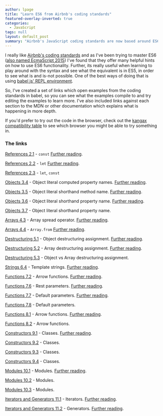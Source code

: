 ```yaml
---
author: lpage
title: "Learn ES6 from Airbnb's coding standards"
featured-overlay-inverted: true
categories:
  - JavaScript
tags: null
layout: default_post
summary: "Airbnb's JavaScript coding standards are now based around ES6 and contain many guidelines to help you take advantage of its features. In this blog post I'll present some resources I created to help you learn ES6 through their guidelines."
---
```


I really like [Airbnb's coding standards][the standards] and as I've been trying to master ES6 ([also named EcmaScript 2015][es2015]) I've found that they offer many helpful hints on how to use ES6 functionality. Further, its really useful when learning to play around with the syntax and see what the equivalent is in ES5, in order to see what is and is-not possible. One of the best ways of doing that is using [babel js' REPL environment][babel repl].

So, I've created a set of links which open examples from the coding standards in babel, so you can see what the examples compile to and try editing the examples to learn more. I've also included links against each section to the MDN or other documentation which explains what is happening in more depth.

If you'd prefer to try out the code in the browser, check out the [kangax compatibility table][kangax] to see which browser you might be able to try something in.

### The links

[References 2.1][2.1] - `const` [Further reading][const].

[References 2.2][2.2] - `let` [Further reading][let].

[References 2.3][2.3] - `let`, `const`

[Objects 3.4][3.4] - Object literal computed property names. [Further reading][Object literal ES6].

[Objects 3.5][3.5] - Object literal shorthand method name. [Further reading][Object literal ES6].

[Objects 3.6][3.6] - Object literal shorthand property name. [Further reading][Object literal ES6].

[Objects 3.7][3.7] - Object literal shorthand property name.

[Arrays 4.3][4.3] - Array spread operator. [Further reading][Spread operator].

[Arrays 4.4][4.4] - `Array.from` [Further reading][Array.from].

[Destructuring 5.1][5.1] - Object destructuring assignment. [Further reading][destructuring].

[Destructuring 5.2][5.2] - Array destructuring assignment. [Further reading][destructuring].

[Destructuring 5.3][5.3] - Object vs Array destructuring assignment.

[Strings 6.4][6.4] - Template strings. [Further reading][template strings].

[Functions 7.2][7.2] - Arrow functions. [Further reading][arrow functions].

[Functions 7.6][7.6] - Rest parameters. [Further reading][rest parameters].

[Functions 7.7][7.7] - Default parameters. [Further reading][default parameters].

[Functions 7.8][7.8] - Default parameters.

[Functions 8.1][8.1] - Arrow functions. [Further reading][arrow functions].

[Functions 8.2][8.2] - Arrow functions.

[Constructors 9.1][9.1] - Classes. [Further reading][classes].

[Constructors 9.2][9.2] - Classes.

[Constructors 9.3][9.3] - Classes.

[Constructors 9.4][9.4] - Classes.

[Modules 10.1][10.1] - Modules. [Further reading][modules].

[Modules 10.2][10.2] - Modules.

[Modules 10.3][10.3] - Modules.

[Iterators and Generators 11.1][11.1] - Iterators. [Further reading][iterators].

[Iterators and Generators 11.2][11.2] - Generators. [Further reading][generators].

[the standards]: https://github.com/airbnb/javascript
[Spread operator]: https://developer.mozilla.org/en-US/docs/Web/JavaScript/Reference/Operators/Spread_operator
[Array.from]: https://developer.mozilla.org/en-US/docs/Web/JavaScript/Reference/Global_Objects/Array/from
[Object literal ES6]: https://developer.mozilla.org/en-US/docs/Web/JavaScript/Reference/Operators/Object_initializer#New_notations_in_ECMAScript_6
[const]: https://developer.mozilla.org/en-US/docs/Web/JavaScript/Reference/Statements/const
[let]: https://developer.mozilla.org/en-US/docs/Web/JavaScript/Reference/Statements/let
[destructuring]: https://developer.mozilla.org/en-US/docs/Web/JavaScript/Reference/Operators/Destructuring_assignment
[es2015]: https://esdiscuss.org/topic/javascript-2015
[babel repl]: http://babeljs.io/repl/
[template strings]: https://developer.mozilla.org/en-US/docs/Web/JavaScript/Reference/template_strings
[arrow functions]: https://developer.mozilla.org/en-US/docs/Web/JavaScript/Reference/Functions/Arrow_functions
[rest parameters]: https://developer.mozilla.org/en-US/docs/Web/JavaScript/Reference/Functions/rest_parameters
[kangax]: https://kangax.github.io/compat-table/es6/
[default parameters]: https://developer.mozilla.org/en-US/docs/Web/JavaScript/Reference/Functions/Default_parameters
[classes]: https://developer.mozilla.org/en-US/docs/Web/JavaScript/Reference/Classes
[modules]: http://www.2ality.com/2014/09/es6-modules-final.html
[iterators]: https://developer.mozilla.org/en-US/docs/Web/JavaScript/Reference/Statements/for...of
[generators]: https://developer.mozilla.org/en-US/docs/Web/JavaScript/Reference/Statements/function*
[2.1]: http://babeljs.io/repl/#?experimental=true&evaluate=true&loose=false&spec=false&code=%2F%2F%20References%20-%20https%3A%2F%2Fgithub.com%2Fairbnb%2Fjavascript%232.1%0A%0A%2F%2F%20Use%20const%20for%20all%20of%20your%20references%3B%20avoid%20using%20var.%0A%2F%2F%20%20%20Why%3F%20This%20ensures%20that%20you%20can%27t%20reassign%20your%20references%20(mutation)%2C%20which%20can%20lead%20to%20bugs%20and%20difficult%20to%20comprehend%20code.%0A%0A%2F%2F%20bad%0Avar%20a%20%3D%201%3B%0Avar%20b%20%3D%202%3B%0A%0A%2F%2F%20good%0Aconst%20c%20%3D%201%3B%0Aconst%20d%20%3D%202%3B%0A
[2.2]: http://babeljs.io/repl/#?experimental=true&evaluate=true&loose=false&spec=false&code=%2F%2F%20References%20-%20https%3A%2F%2Fgithub.com%2Fairbnb%2Fjavascript%232.2%0A%0A%2F%2F%20If%20you%20must%20mutate%20references%2C%20use%20let%20instead%20of%20var.%0A%2F%2F%20%20%20Why%3F%20let%20is%20block-scoped%20rather%20than%20function-scoped%20like%20var.%0A%20%20%0A%2F%2F%20bad%0Avar%20counta%20%3D%201%3B%0Aif%20(true)%20%7B%0A%20%20counta%20%2B%3D%201%3B%0A%7D%0A%0A%2F%2F%20good%2C%20use%20the%20let.%0Alet%20countb%20%3D%201%3B%0Aif%20(true)%20%7B%0A%20%20countb%20%2B%3D%201%3B%0A%7D%0A
[2.3]: http://babeljs.io/repl/#?experimental=true&evaluate=true&loose=false&spec=false&code=%2F%2F%20References%20-%20https%3A%2F%2Fgithub.com%2Fairbnb%2Fjavascript%232.3%0A%0A%2F%2F%20Note%20that%20both%20let%20and%20const%20are%20block-scoped.%0A%0A%2F%2F%20const%20and%20let%20only%20exist%20in%20the%20blocks%20they%20are%20defined%20in.%0A%7B%0A%20%20let%20e%20%3D%201%3B%0A%20%20const%20f%20%3D%201%3B%0A%7D%0Aconsole.log(e)%3B%20%2F%2F%20ReferenceError%0Aconsole.log(f)%3B%20%2F%2F%20ReferenceError
[3.4]: http://babeljs.io/repl/#?experimental=false&evaluate=true&loose=false&spec=false&code=%2F%2F%20Objects%20-%20https%3A%2F%2Fgithub.com%2Fairbnb%2Fjavascript%233.4%0A%0A%2F%2F%20Use%20computed%20property%20names%20when%20creating%20objects%20with%20dynamic%20property%20names.%0A%2F%2F%20%20%20Why%3F%20They%20allow%20you%20to%20define%20all%20the%20properties%20of%20an%20object%20in%20one%20place.%0A%0A%20%20function%20getKey(k)%20%7B%0A%20%20%20%20return%20%60a%20key%20named%20%24%7Bk%7D%60%3B%0A%20%20%7D%0A%0A%20%20%2F%2F%20bad%0A%20%20const%20obja%20%3D%20%7B%0A%20%20%20%20id%3A%205%2C%0A%20%20%20%20name%3A%20%27San%20Francisco%27%2C%0A%20%20%7D%3B%0A%20%20obja%5BgetKey(%27enabled%27)%5D%20%3D%20true%3B%0A%0A%20%20%2F%2F%20good%0A%20%20const%20objb%20%3D%20%7B%0A%20%20%20%20id%3A%205%2C%0A%20%20%20%20name%3A%20%27San%20Francisco%27%2C%0A%20%20%20%20%5BgetKey(%27enabled%27)%5D%3A%20true%2C%0A%20%20%7D%3B
[3.5]: http://babeljs.io/repl/#?experimental=false&evaluate=true&loose=false&spec=false&code=%2F%2F%20Objects%20-%20https%3A%2F%2Fgithub.com%2Fairbnb%2Fjavascript%233.5%0A%0A%2F%2F%20Use%20object%20method%20shorthand.%0A%0A%2F%2F%20bad%0Aconst%20atoma%20%3D%20%7B%0A%20%20value%3A%201%2C%0A%0A%20%20addValue%3A%20function%20(value)%20%7B%0A%20%20%20%20return%20atom.value%20%2B%20value%3B%0A%20%20%7D%2C%0A%7D%3B%0A%0A%2F%2F%20good%0Aconst%20atomb%20%3D%20%7B%0A%20%20value%3A%201%2C%0A%0A%20%20addValue(value)%20%7B%0A%20%20%20%20return%20atom.value%20%2B%20value%3B%0A%20%20%7D%2C%0A%7D%3B
[3.6]: http://babeljs.io/repl/#?experimental=false&evaluate=true&loose=false&spec=false&code=%2F%2F%20Objects%20-%20https%3A%2F%2Fgithub.com%2Fairbnb%2Fjavascript%233.6%0A%0A%2F%2F%20Use%20property%20value%20shorthand.%0A%2F%2F%20%20%20Why%3F%20It%20is%20shorter%20to%20write%20and%20descriptive.%0A%0A%20%20const%20lukeSkywalker%20%3D%20%27Luke%20Skywalker%27%3B%0A%0A%20%20%2F%2F%20bad%0A%20%20const%20obja%20%3D%20%7B%0A%20%20%20%20lukeSkywalker%3A%20lukeSkywalker%0A%20%20%7D%3B%0A%0A%20%20%2F%2F%20good%0A%20%20const%20objb%20%3D%20%7B%0A%20%20%20%20lukeSkywalker%0A%20%20%7D%3B
[3.7]: http://babeljs.io/repl/#?experimental=false&evaluate=true&loose=false&spec=false&code=%2F%2F%20Objects%20-%20https%3A%2F%2Fgithub.com%2Fairbnb%2Fjavascript%233.7%0A%0A%2F%2F%20Group%20your%20shorthand%20properties%20at%20the%20beginning%20of%20your%20object%20declaration.%0A%2F%2F%20%20%20Why%3F%20It%27s%20easier%20to%20tell%20which%20properties%20are%20using%20the%20shorthand.%0A%0Aconst%20anakinSkywalker%20%3D%20%27Anakin%20Skywalker%27%3B%0Aconst%20lukeSkywalker%20%3D%20%27Luke%20Skywalker%27%3B%0A%0A%2F%2F%20bad%0Aconst%20obja%20%3D%20%7B%0A%20%20episodeOne%3A%201%2C%0A%20%20twoJedisWalkIntoACantina%3A%202%2C%0A%20%20lukeSkywalker%2C%0A%20%20episodeThree%3A%203%2C%0A%20%20mayTheFourth%3A%204%2C%0A%20%20anakinSkywalker%2C%0A%7D%3B%0A%0A%2F%2F%20good%0Aconst%20objb%20%3D%20%7B%0A%20%20lukeSkywalker%2C%0A%20%20anakinSkywalker%2C%0A%20%20episodeOne%3A%201%2C%0A%20%20twoJedisWalkIntoACantina%3A%202%2C%0A%20%20episodeThree%3A%203%2C%0A%20%20mayTheFourth%3A%204%2C%0A%7D%3B
[4.3]: http://babeljs.io/repl/#?experimental=false&evaluate=true&loose=true&spec=false&code=%2F%2F%20Arrays%20-%20https%3A%2F%2Fgithub.com%2Fairbnb%2Fjavascript%234.3%0A%0A%2F%2F%20Use%20array%20spreads%20...%20to%20copy%20arrays.%0A%0A%2F%2F%20bad%0Aconst%20len%20%3D%20items.length%3B%0Aconst%20itemsCopy%20%3D%20%5B%5D%3B%0Alet%20i%3B%0A%0Afor%20(i%20%3D%200%3B%20i%20%3C%20len%3B%20i%2B%2B)%20%7B%0A%20%20itemsCopy%5Bi%5D%20%3D%20items%5Bi%5D%3B%0A%7D%0A%0A%2F%2F%20good%0Aconst%20itemsCopyb%20%3D%20%5B...items%5D%3B
[4.4]: http://babeljs.io/repl/#?experimental=false&evaluate=true&loose=true&spec=false&code=%2F%2F%20Arrays%20-%20https%3A%2F%2Fgithub.com%2Fairbnb%2Fjavascript%234.4%0A%0A%2F%2F%20To%20convert%20an%20array-like%20object%20to%20an%20array%2C%20use%20Array%23from.%0A%0Aconst%20foo%20%3D%20document.querySelectorAll(%27.foo%27)%3B%0Aconst%20nodes%20%3D%20Array.from(foo)%3B
[5.1]: http://babeljs.io/repl/#?experimental=false&evaluate=true&loose=true&spec=false&code=%2F%2F%20Arrays%20-%20https%3A%2F%2Fgithub.com%2Fairbnb%2Fjavascript%235.1%0A%0A%2F%2F%20Use%20object%20destructuring%20when%20accessing%20and%20using%20multiple%20properties%20of%20an%20object.%0A%2F%2F%20%20%20Why%3F%20Destructuring%20saves%20you%20from%20creating%20temporary%20references%20for%20those%20properties.%0A%0A%20%20%2F%2F%20bad%0A%20%20function%20getFullName(user)%20%7B%0A%20%20%20%20const%20firstName%20%3D%20user.firstName%3B%0A%20%20%20%20const%20lastName%20%3D%20user.lastName%3B%0A%0A%20%20%20%20return%20%60%24%7BfirstName%7D%20%24%7BlastName%7D%60%3B%0A%20%20%7D%0A%0A%20%20%2F%2F%20good%0A%20%20function%20getFullName(obj)%20%7B%0A%20%20%20%20const%20%7B%20firstName%2C%20lastName%20%7D%20%3D%20obj%3B%0A%20%20%20%20return%20%60%24%7BfirstName%7D%20%24%7BlastName%7D%60%3B%0A%20%20%7D%0A%0A%20%20%2F%2F%20best%0A%20%20function%20getFullName(%7B%20firstName%2C%20lastName%20%7D)%20%7B%0A%20%20%20%20return%20%60%24%7BfirstName%7D%20%24%7BlastName%7D%60%3B%0A%20%20%7D
[5.2]: http://babeljs.io/repl/#?experimental=false&evaluate=true&loose=true&spec=false&code=%2F%2F%20Arrays%20-%20https%3A%2F%2Fgithub.com%2Fairbnb%2Fjavascript%235.2%0A%0A%2F%2F%20Use%20array%20destructuring.%0A%0Aconst%20arr%20%3D%20%5B1%2C%202%2C%203%2C%204%5D%3B%0A%0A%2F%2F%20bad%0Aconst%20firsta%20%3D%20arr%5B0%5D%3B%0Aconst%20seconda%20%3D%20arr%5B1%5D%3B%0A%0A%2F%2F%20good%0Aconst%20%5Bfirst%2C%20second%5D%20%3D%20arr%3B
[5.3]: http://babeljs.io/repl/#?experimental=false&evaluate=true&loose=true&spec=false&code=%2F%2F%20Arrays%20-%20https%3A%2F%2Fgithub.com%2Fairbnb%2Fjavascript%235.3%0A%0A%2F%2F%20Use%20object%20destructuring%20for%20multiple%20return%20values%2C%20not%20array%20destructuring.%0A%2F%2F%20%20%20Why%3F%20You%20can%20add%20new%20properties%20over%20time%20or%20change%20the%20order%20of%20things%20without%20breaking%20call%20sites.%0A%0A%2F%2F%20bad%0A%0Afunction%20processInput(input)%20%7B%0A%20%20%2F%2F%20then%20a%20miracle%20occurs%0A%20%20return%20%5Bleft%2C%20right%2C%20top%2C%20bottom%5D%3B%0A%7D%0A%0A%2F%2F%20the%20caller%20needs%20to%20think%20about%20the%20order%20of%20return%20data%0Aconst%20%5Bleft%2C%2C%2C%20bottom%5D%20%3D%20processInput(input)%3B%0A%0A%2F%2F%20good%0Afunction%20processInput(input)%20%7B%0A%20%20%2F%2F%20then%20a%20miracle%20occurs%0A%20%20return%20%7B%20left%2C%20right%2C%20top%2C%20bottom%20%7D%3B%0A%7D%0A%0A%2F%2F%20the%20caller%20selects%20only%20the%20data%20they%20need%0Aconst%20%7B%20left%2C%20right%20%7D%20%3D%20processInput(input)%3B%0A
[6.4]: http://babeljs.io/repl/#?experimental=false&evaluate=true&loose=true&spec=false&code=%2F%2F%20Strings%20-%20https%3A%2F%2Fgithub.com%2Fairbnb%2Fjavascript%236.4%0A%0A%2F%2F%20When%20programmatically%20building%20up%20strings%2C%20use%20template%20strings%20instead%20of%20concatenation.%0A%2F%2F%20%20%20Why%3F%20Template%20strings%20give%20you%20a%20readable%2C%20concise%20syntax%20with%20proper%20newlines%20and%20string%20interpolation%20features.%0A%0A%2F%2F%20bad%0Afunction%20sayHi(name)%20%7B%0A%20%20return%20%27How%20are%20you%2C%20%27%20%2B%20name%20%2B%20%27%3F%27%3B%0A%7D%0A%0A%2F%2F%20bad%0Afunction%20sayHi(name)%20%7B%0A%20%20return%20%5B%27How%20are%20you%2C%20%27%2C%20name%2C%20%27%3F%27%5D.join()%3B%0A%7D%0A%0A%2F%2F%20good%0Afunction%20sayHi(name)%20%7B%0A%20%20return%20%60How%20are%20you%2C%20%24%7Bname%7D%3F%60%3B%0A%7D
[7.2]: http://babeljs.io/repl/#?experimental=false&evaluate=true&loose=true&spec=false&code=%2F%2F%20Functions%20-%20https%3A%2F%2Fgithub.com%2Fairbnb%2Fjavascript%237.2%0A%0A%2F%2F%20Function%20expressions%3A%0A%0A%2F%2F%20immediately-invoked%20function%20expression%20(IIFE)%0A(()%20%3D%3E%20%7B%0A%20%20console.log(%27Welcome%20to%20the%20Internet.%20Please%20follow%20me.%27)%3B%0A%7D)()%3B
[7.6]: http://babeljs.io/repl/#?experimental=false&evaluate=true&loose=true&spec=false&code=%2F%2F%20Functions%20-%20https%3A%2F%2Fgithub.com%2Fairbnb%2Fjavascript%237.6%0A%0A%2F%2F%20Never%20use%20arguments%2C%20opt%20to%20use%20rest%20syntax%20...%20instead.%0A%2F%2F%20%20%20Why%3F%20...%20is%20explicit%20about%20which%20arguments%20you%20want%20pulled.%20Plus%20rest%20arguments%20are%20a%20real%20Array%20and%20not%20Array-like%20like%20arguments.%0A%0A%2F%2F%20bad%0Afunction%20concatenateAll()%20%7B%0A%20%20const%20args%20%3D%20Array.prototype.slice.call(arguments)%3B%0A%20%20return%20args.join(%27%27)%3B%0A%7D%0A%0A%2F%2F%20good%0Afunction%20concatenateAll(...args)%20%7B%0A%20%20return%20args.join(%27%27)%3B%0A%7D
[7.7]: http://babeljs.io/repl/#?experimental=false&evaluate=true&loose=true&spec=false&code=%2F%2F%20Functions%20-%20https%3A%2F%2Fgithub.com%2Fairbnb%2Fjavascript%237.7%0A%0A%2F%2F%20Use%20default%20parameter%20syntax%20rather%20than%20mutating%20function%20arguments.%0A%0A%2F%2F%20really%20bad%0Afunction%20handleThings(opts)%20%7B%0A%20%20%2F%2F%20No!%20We%20shouldn%27t%20mutate%20function%20arguments.%0A%20%20%2F%2F%20Double%20bad%3A%20if%20opts%20is%20falsy%20it%27ll%20be%20set%20to%20an%20object%20which%20may%0A%20%20%2F%2F%20be%20what%20you%20want%20but%20it%20can%20introduce%20subtle%20bugs.%0A%20%20opts%20%3D%20opts%20%7C%7C%20%7B%7D%3B%0A%20%20%2F%2F%20...%0A%7D%0A%0A%2F%2F%20still%20bad%0Afunction%20handleThings(opts)%20%7B%0A%20%20if%20(opts%20%3D%3D%3D%20void%200)%20%7B%0A%20%20%20%20opts%20%3D%20%7B%7D%3B%0A%20%20%7D%0A%20%20%2F%2F%20...%0A%7D%0A%0A%2F%2F%20good%0Afunction%20handleThings(opts%20%3D%20%7B%7D)%20%7B%0A%20%20%2F%2F%20...%0A%7D%0A
[7.8]: http://babeljs.io/repl/#?experimental=false&evaluate=true&loose=true&spec=false&code=%2F%2F%20Functions%20-%20https%3A%2F%2Fgithub.com%2Fairbnb%2Fjavascript%237.8%0A%0A%2F%2F%20Avoid%20side%20effects%20with%20default%20parameters%0A%2F%2F%20%20%20Why%3F%20They%20are%20confusing%20to%20reason%20about.%0A%0Avar%20b%20%3D%201%3B%0A%2F%2F%20bad%0Afunction%20count(a%20%3D%20b%2B%2B)%20%7B%0A%20%20console.log(a)%3B%0A%7D%0Acount()%3B%20%20%2F%2F%201%0Acount()%3B%20%20%2F%2F%202%0Acount(3)%3B%20%2F%2F%203%0Acount()%3B%20%20%2F%2F%203
[8.1]: http://babeljs.io/repl/#?experimental=false&evaluate=true&loose=true&spec=false&code=%2F%2F%20Arrow%20Functions%20-%20https%3A%2F%2Fgithub.com%2Fairbnb%2Fjavascript%238.1%0A%0A%2F%2F%20When%20you%20must%20use%20function%20expressions%20(as%20when%20passing%20an%20anonymous%20function)%2C%20use%20arrow%20function%20notation.%0A%2F%2F%20%20%20Why%3F%20It%20creates%20a%20version%20of%20the%20function%20that%20executes%20in%20the%20context%20of%20this%2C%20which%20is%20usually%20what%20you%20want%2C%20and%20is%20a%20more%20concise%20syntax.%0A%2F%2F%20%20%20Why%20not%3F%20If%20you%20have%20a%20fairly%20complicated%20function%2C%20you%20might%20move%20that%20logic%20out%20into%20its%20own%20function%20declaration.%0A%0A%2F%2F%20bad%0A%5B1%2C%202%2C%203%5D.map(function%20(x)%20%7B%0A%20%20return%20x%20*%20x%3B%0A%7D)%3B%0A%0A%2F%2F%20good%0A%5B1%2C%202%2C%203%5D.map((x)%20%3D%3E%20%7B%0A%20%20return%20x%20*%20x%3B%0A%7D)%3B
[8.2]: http://babeljs.io/repl/#?experimental=false&evaluate=true&loose=true&spec=false&code=%2F%2F%20Arrow%20Functions%20-%20https%3A%2F%2Fgithub.com%2Fairbnb%2Fjavascript%238.1%0A%0A%2F%2F%20If%20the%20function%20body%20fits%20on%20one%20line%20and%20there%20is%20only%20a%20single%20argument%2C%20feel%20free%20to%20omit%20the%20braces%20and%20parentheses%2C%20and%20use%20the%20implicit%20return.%20Otherwise%2C%20add%20the%20parentheses%2C%20braces%2C%20and%20use%20a%20return%20statement.%0A%2F%2F%20%20%20Why%3F%20Syntactic%20sugar.%20It%20reads%20well%20when%20multiple%20functions%20are%20chained%20together.%0A%2F%2F%20%20%20Why%20not%3F%20If%20you%20plan%20on%20returning%20an%20object.%0A%0A%2F%2F%20good%0A%5B1%2C%202%2C%203%5D.map(x%20%3D%3E%20x%20*%20x)%3B%0A%0A%2F%2F%20good%0A%5B1%2C%202%2C%203%5D.reduce((total%2C%20n)%20%3D%3E%20%7B%0A%20%20return%20total%20%2B%20n%3B%0A%7D%2C%200)%3B
[9.1]: http://babeljs.io/repl/#?experimental=false&evaluate=true&loose=true&spec=false&code=%2F%2F%20Constructors%20-%20https%3A%2F%2Fgithub.com%2Fairbnb%2Fjavascript%239.1%0A%0A%2F%2F%20Always%20use%20class.%20Avoid%20manipulating%20prototype%20directly.%0A%2F%2F%20%20%20Why%3F%20class%20syntax%20is%20more%20concise%20and%20easier%20to%20reason%20about.%0A%0A%2F%2F%20bad%0Afunction%20QueueA(contents%20%3D%20%5B%5D)%20%7B%0A%20%20this._queue%20%3D%20%5B...contents%5D%3B%0A%7D%0AQueueA.prototype.pop%20%3D%20function()%20%7B%0A%20%20const%20value%20%3D%20this._queue%5B0%5D%3B%0A%20%20this._queue.splice(0%2C%201)%3B%0A%20%20return%20value%3B%0A%7D%0A%0A%2F%2F%20good%0Aclass%20Queue%20%7B%0A%20%20constructor(contents%20%3D%20%5B%5D)%20%7B%0A%20%20%20%20this._queue%20%3D%20%5B...contents%5D%3B%0A%20%20%7D%0A%20%20pop()%20%7B%0A%20%20%20%20const%20value%20%3D%20this._queue%5B0%5D%3B%0A%20%20%20%20this._queue.splice(0%2C%201)%3B%0A%20%20%20%20return%20value%3B%0A%20%20%7D%0A%7D
[9.2]: http://babeljs.io/repl/#?experimental=false&evaluate=true&loose=true&spec=false&code=%2F%2F%20Constructors%20-%20https%3A%2F%2Fgithub.com%2Fairbnb%2Fjavascript%239.2%0A%0A%2F%2F%20Use%20extends%20for%20inheritance.%0A%2F%2F%20%20%20Why%3F%20It%20is%20a%20built-in%20way%20to%20inherit%20prototype%20functionality%20without%20breaking%20instanceof.%0A%0A%2F%2F%20bad%0Aconst%20inherits%20%3D%20require(%27inherits%27)%3B%0Afunction%20PeekableQueueA(contents)%20%7B%0A%20%20Queue.apply(this%2C%20contents)%3B%0A%7D%0Ainherits(PeekableQueueA%2C%20Queue)%3B%0APeekableQueueA.prototype.peek%20%3D%20function()%20%7B%0A%20%20return%20this._queue%5B0%5D%3B%0A%7D%0A%0A%20%20%2F%2F%20good%0Aclass%20PeekableQueue%20extends%20Queue%20%7B%0A%20%20peek()%20%7B%0A%20%20%20%20return%20this._queue%5B0%5D%3B%0A%20%20%7D%0A%7D
[9.3]: http://babeljs.io/repl/#?experimental=false&evaluate=true&loose=true&spec=false&code=%2F%2F%20Constructors%20-%20https%3A%2F%2Fgithub.com%2Fairbnb%2Fjavascript%239.3%0A%0A%2F%2F%20Methods%20can%20return%20this%20to%20help%20with%20method%20chaining.%0A%0A%2F%2F%20bad%0AJedi.prototype.jump%20%3D%20function()%20%7B%0A%20%20this.jumping%20%3D%20true%3B%0A%20%20return%20true%3B%0A%7D%3B%0A%0AJedi.prototype.setHeight%20%3D%20function(height)%20%7B%0A%20%20this.height%20%3D%20height%3B%0A%7D%3B%0A%0Aconst%20luke%20%3D%20new%20Jedi()%3B%0Aluke.jump()%3B%20%2F%2F%20%3D%3E%20true%0Aluke.setHeight(20)%3B%20%2F%2F%20%3D%3E%20undefined%0A%0A%2F%2F%20good%0Aclass%20Jedi%20%7B%0A%20%20jump()%20%7B%0A%20%20%20%20this.jumping%20%3D%20true%3B%0A%20%20%20%20return%20this%3B%0A%20%20%7D%0A%0A%20%20setHeight(height)%20%7B%0A%20%20%20%20this.height%20%3D%20height%3B%0A%20%20%20%20return%20this%3B%0A%20%20%7D%0A%7D%0A%0Aconst%20luke%20%3D%20new%20Jedi()%3B%0A%0Aluke.jump()%0A%20%20.setHeight(20)%3B
[9.4]: http://babeljs.io/repl/#?experimental=false&evaluate=true&loose=true&spec=false&code=%2F%2F%20Constructors%20-%20https%3A%2F%2Fgithub.com%2Fairbnb%2Fjavascript%239.4%0A%0A%2F%2F%20It%27s%20okay%20to%20write%20a%20custom%20toString()%20method%2C%20just%20make%20sure%20it%20works%20successfully%20and%20causes%20no%20side%20effects.%0A%0Aclass%20Jedi%20%7B%0A%20%20contructor(options%20%3D%20%7B%7D)%20%7B%0A%20%20%20%20this.name%20%3D%20options.name%20%7C%7C%20%27no%20name%27%3B%0A%20%20%7D%0A%0A%20%20getName()%20%7B%0A%20%20%20%20return%20this.name%3B%0A%20%20%7D%0A%0A%20%20toString()%20%7B%0A%20%20%20%20return%20%60Jedi%20-%20%24%7Bthis.getName()%7D%60%3B%0A%20%20%7D%0A%7D
[10.1]: http://babeljs.io/repl/#?experimental=false&evaluate=true&loose=true&spec=false&code=%2F%2F%20Modules%20-%20https%3A%2F%2Fgithub.com%2Fairbnb%2Fjavascript%2310.1%0A%0A%2F%2F%20Always%20use%20modules%20(import%2Fexport)%20over%20a%20non-standard%20module%20system.%20You%20can%20always%20transpile%20to%20your%20preferred%20module%20system.%0A%2F%2F%20%20%20Why%3F%20Modules%20are%20the%20future%2C%20let%27s%20start%20using%20the%20future%20now.%0A%0A%20%2F%2F%20bad%0Aconst%20AirbnbStyleGuide%20%3D%20require(%27.%2FAirbnbStyleGuide%27)%3B%0Amodule.exports%20%3D%20AirbnbStyleGuide.es6%3B%0A%0A%2F%2F%20ok%0Aimport%20AirbnbStyleGuide2%20from%20%27.%2FAirbnbStyleGuide%27%3B%0Aexport%20default%20AirbnbStyleGuide2.es6%3B%0A%0A%2F%2F%20best%0Aimport%20%7B%20es6%20%7D%20from%20%27.%2FAirbnbStyleGuide%27%3B%0Aexport%20default%20es6%3B
[10.2]: http://babeljs.io/repl/#?experimental=false&evaluate=true&loose=true&spec=false&code=%2F%2F%20Modules%20-%20https%3A%2F%2Fgithub.com%2Fairbnb%2Fjavascript%2310.2%0A%0A%2F%2F%20Do%20not%20use%20wildcard%20imports.%0A%2F%2F%20%20%20Why%3F%20This%20makes%20sure%20you%20have%20a%20single%20default%20export.%0A%0A%20%20%2F%2F%20bad%0A%20%20import%20*%20as%20AirbnbStyleGuide%20from%20%27.%2FAirbnbStyleGuide%27%3B%0A%0A%20%20%2F%2F%20good%0A%20%20import%20AirbnbStyleGuide2%20from%20%27.%2FAirbnbStyleGuide%27%3B
[10.3]: http://babeljs.io/repl/#?experimental=false&evaluate=true&loose=true&spec=false&code=%2F%2F%20Modules%20-%20https%3A%2F%2Fgithub.com%2Fairbnb%2Fjavascript%2310.3%0A%0A%2F%2F%20And%20do%20not%20export%20directly%20from%20an%20import.%0A%2F%2F%20%20%20Why%3F%20Although%20the%20one-liner%20is%20concise%2C%20having%20one%20clear%20way%20to%20import%20and%20one%20clear%20way%20to%20export%20makes%20things%20consistent.%0A%0A%20%2F%2F%20bad%0A%2F%2F%20filename%20es6.js%0Aexport%20%7B%20es6%20as%20default%20%7D%20from%20%27.%2FairbnbStyleGuide%27%3B%0A%0A%2F%2F%20good%0A%2F%2F%20filename%20es6.js%0Aimport%20%7B%20es6%20%7D%20from%20%27.%2FAirbnbStyleGuide%27%3B%0Aexport%20default%20es6%3B
[11.1]: http://babeljs.io/repl/#?experimental=false&evaluate=true&loose=true&spec=false&code=%2F%2F%20Iterators%20%26%20Generators%20-%20https%3A%2F%2Fgithub.com%2Fairbnb%2Fjavascript%2311.1%0A%0A%2F%2F%20Don%27t%20use%20iterators.%20Prefer%20JavaScript%27s%20higher-order%20functions%20like%20map()%20and%20reduce()%20instead%20of%20loops%20like%20for-of.%0A%2F%2F%20%20%20Why%3F%20This%20enforces%20our%20immutable%20rule.%20Dealing%20with%20pure%20functions%20that%20return%20values%20is%20easier%20to%20reason%20about%20than%20side-effects.%0A%0Aconst%20numbers%20%3D%20%5B1%2C%202%2C%203%2C%204%2C%205%5D%3B%0A%0A%2F%2F%20bad%0Alet%20suma%20%3D%200%3B%0Afor%20(let%20num%20of%20numbers)%20%7B%0A%20%20suma%20%2B%3D%20num%3B%0A%7D%0A%0Asuma%20%3D%3D%3D%2015%3B%0A%0A%2F%2F%20good%0Alet%20sumb%20%3D%200%3B%0Anumbers.forEach((num)%20%3D%3E%20sumb%20%2B%3D%20num)%3B%0Asumb%20%3D%3D%3D%2015%3B%0A%0A%2F%2F%20best%20(use%20the%20functional%20force)%0Aconst%20sumc%20%3D%20numbers.reduce((total%2C%20num)%20%3D%3E%20total%20%2B%20num%2C%200)%3B%0Asumc%20%3D%3D%3D%2015%3B
[11.2]: http://babeljs.io/repl/#?experimental=false&evaluate=true&loose=true&spec=false&code=%2F%2F%20Iterators%20%26%20Generators%20-%20https%3A%2F%2Fgithub.com%2Fairbnb%2Fjavascript%2311.1%0A%0A%2F%2F%20Don%27t%20use%20generators%20for%20now.%0A%2F%2F%20%20%20Why%3F%20They%20don%27t%20transpile%20well%20to%20ES5.%0A%0A%2F%2F%20bad%0A%0Afunction*%20argumentsGenerator()%20%7B%0A%20%20for%20(let%20i%20%3D%200%3B%20i%20%3C%20arguments.length%3B%20i%20%2B%3D%201)%20%7B%0A%20%20%20%20yield%20arguments%5Bi%5D%3B%0A%20%20%7D%0A%7D























